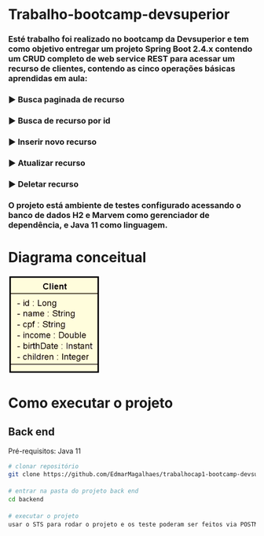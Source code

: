 # Trabalho-bootcamp-devsuperior

### Esté trabalho foi realizado no bootcamp da Devsuperior e tem como objetivo entregar um projeto Spring Boot 2.4.x contendo um CRUD completo de web service REST para acessar um recurso de clientes, contendo as cinco operações básicas aprendidas em aula:
### ► Busca paginada de recurso
### ► Busca de recurso por id
### ► Inserir novo recurso
### ► Atualizar recurso
### ► Deletar recurso

### O projeto está ambiente de testes configurado acessando o banco de dados H2 e Marvem como gerenciador de dependência, e Java 11 como linguagem.

# Diagrama conceitual
![diagrama](https://github.com/EdmarMagalhaes/trabalhocap1-bootcamp-devsuperior/blob/master/assets/Diagrama.png)

# Como executar o projeto

## Back end
Pré-requisitos: Java 11

```bash
# clonar repositório
git clone https://github.com/EdmarMagalhaes/trabalhocap1-bootcamp-devsuperior.git

# entrar na pasta do projeto back end
cd backend

# executar o projeto
usar o STS para rodar o projeto e os teste poderam ser feitos via POSTMAN.
```
